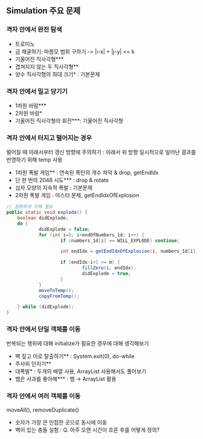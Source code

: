 ## Simulation 주요 문제

### 격자 안에서 완전 탐색
- 트로미노
- 금 채굴하기: 마름모 범위 구하기 -> |i-x| + |j-y| <= k
- 기울어진 직사각형*** 
- 겹쳐지지 않는 두 직사각형**
- 양수 직사각형의 최대 크기* : 기본문제

### 격자 안에서 밀고 당기기
- 1차원 바람***
- 2차원 바람*
- 기울어진 직사각형의 회전***: 기울어진 직사각형 

### 격자 안에서 터지고 떨어지는 경우
떨어질 때 아래서부터 갱신 방향에 주의하기 : 아래서 위 방향
일시적으로 일어난 결과를 반영하기 위해 temp 사용

- 1차원 폭발 게임** : 연속된 폭탄의 개수 파악 & drop, getEndIdx
- 단 한 번의 2048 시도*** : drop & rotate
- 십자 모양의 지속적 폭발 : 기본문제 
- 2차원 폭발 게임 : 마스터 문제, getEndIdxOfExplosion

```java
// 정확하게 이해 필요 
public static void explode() {
	boolean didExplode;
	do {
			didExplode = false; 
			for (int i=0; i<endOfNumbers_1d; i++) {
					if (numbers_1d[i] == WILL_EXPLODE) continue;

					int endIdx = getEndIdxOfExplosion(i, numbers_1d[i]);

					if (endIdx-i+1 >= m) {
							fillZero(i, endIdx);
							didExplode = true;
					}
			}
			moveToTemp();
			copyFromTemp();

	} while (didExplode);
}
```

### 격자 안에서 단일 객체를 이동
반복되는 행위에 대해 initialize가 필요한 경우에 대해 생각해보기
- 벽 짚고 미로 탈출하기** : System.exit(0), do-while
- 주사위 던지기**
- 대폭발* : 두개의 배열 사용, ArrayList 사용해서도 풀어보기
- 뱀은 사과를 좋아해*** : 뱀 → ArrayList 활용 


### 격자 안에서 여러 객체를 이동
moveAll(), removeDuplicate()
- 숫자가 가장 큰 인접한 곳으로 동시에 이동 
- 벽이 있는 충돌 실험 : Q. 아주 오랜 시간이 흐른 후를 어떻게 정의?